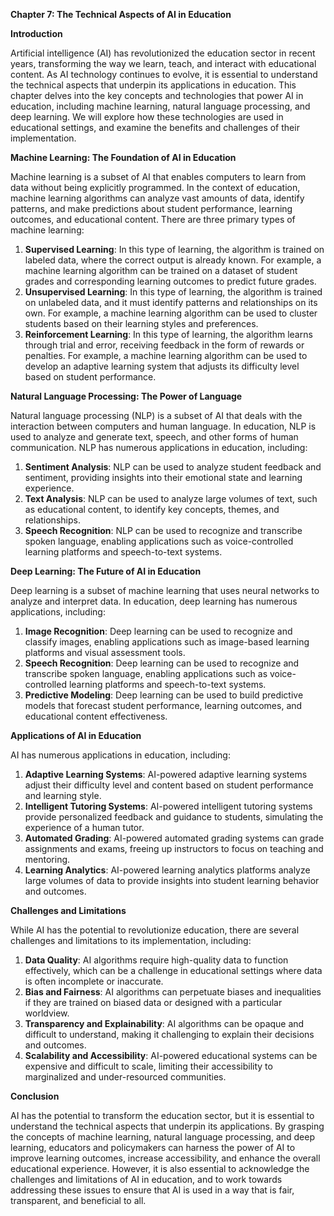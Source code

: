 **Chapter 7: The Technical Aspects of AI in Education**

**Introduction**

Artificial intelligence (AI) has revolutionized the education sector in recent years, transforming the way we learn, teach, and interact with educational content. As AI technology continues to evolve, it is essential to understand the technical aspects that underpin its applications in education. This chapter delves into the key concepts and technologies that power AI in education, including machine learning, natural language processing, and deep learning. We will explore how these technologies are used in educational settings, and examine the benefits and challenges of their implementation.

**Machine Learning: The Foundation of AI in Education**

Machine learning is a subset of AI that enables computers to learn from data without being explicitly programmed. In the context of education, machine learning algorithms can analyze vast amounts of data, identify patterns, and make predictions about student performance, learning outcomes, and educational content. There are three primary types of machine learning:

1. **Supervised Learning**: In this type of learning, the algorithm is trained on labeled data, where the correct output is already known. For example, a machine learning algorithm can be trained on a dataset of student grades and corresponding learning outcomes to predict future grades.
2. **Unsupervised Learning**: In this type of learning, the algorithm is trained on unlabeled data, and it must identify patterns and relationships on its own. For example, a machine learning algorithm can be used to cluster students based on their learning styles and preferences.
3. **Reinforcement Learning**: In this type of learning, the algorithm learns through trial and error, receiving feedback in the form of rewards or penalties. For example, a machine learning algorithm can be used to develop an adaptive learning system that adjusts its difficulty level based on student performance.

**Natural Language Processing: The Power of Language**

Natural language processing (NLP) is a subset of AI that deals with the interaction between computers and human language. In education, NLP is used to analyze and generate text, speech, and other forms of human communication. NLP has numerous applications in education, including:

1. **Sentiment Analysis**: NLP can be used to analyze student feedback and sentiment, providing insights into their emotional state and learning experience.
2. **Text Analysis**: NLP can be used to analyze large volumes of text, such as educational content, to identify key concepts, themes, and relationships.
3. **Speech Recognition**: NLP can be used to recognize and transcribe spoken language, enabling applications such as voice-controlled learning platforms and speech-to-text systems.

**Deep Learning: The Future of AI in Education**

Deep learning is a subset of machine learning that uses neural networks to analyze and interpret data. In education, deep learning has numerous applications, including:

1. **Image Recognition**: Deep learning can be used to recognize and classify images, enabling applications such as image-based learning platforms and visual assessment tools.
2. **Speech Recognition**: Deep learning can be used to recognize and transcribe spoken language, enabling applications such as voice-controlled learning platforms and speech-to-text systems.
3. **Predictive Modeling**: Deep learning can be used to build predictive models that forecast student performance, learning outcomes, and educational content effectiveness.

**Applications of AI in Education**

AI has numerous applications in education, including:

1. **Adaptive Learning Systems**: AI-powered adaptive learning systems adjust their difficulty level and content based on student performance and learning style.
2. **Intelligent Tutoring Systems**: AI-powered intelligent tutoring systems provide personalized feedback and guidance to students, simulating the experience of a human tutor.
3. **Automated Grading**: AI-powered automated grading systems can grade assignments and exams, freeing up instructors to focus on teaching and mentoring.
4. **Learning Analytics**: AI-powered learning analytics platforms analyze large volumes of data to provide insights into student learning behavior and outcomes.

**Challenges and Limitations**

While AI has the potential to revolutionize education, there are several challenges and limitations to its implementation, including:

1. **Data Quality**: AI algorithms require high-quality data to function effectively, which can be a challenge in educational settings where data is often incomplete or inaccurate.
2. **Bias and Fairness**: AI algorithms can perpetuate biases and inequalities if they are trained on biased data or designed with a particular worldview.
3. **Transparency and Explainability**: AI algorithms can be opaque and difficult to understand, making it challenging to explain their decisions and outcomes.
4. **Scalability and Accessibility**: AI-powered educational systems can be expensive and difficult to scale, limiting their accessibility to marginalized and under-resourced communities.

**Conclusion**

AI has the potential to transform the education sector, but it is essential to understand the technical aspects that underpin its applications. By grasping the concepts of machine learning, natural language processing, and deep learning, educators and policymakers can harness the power of AI to improve learning outcomes, increase accessibility, and enhance the overall educational experience. However, it is also essential to acknowledge the challenges and limitations of AI in education, and to work towards addressing these issues to ensure that AI is used in a way that is fair, transparent, and beneficial to all.